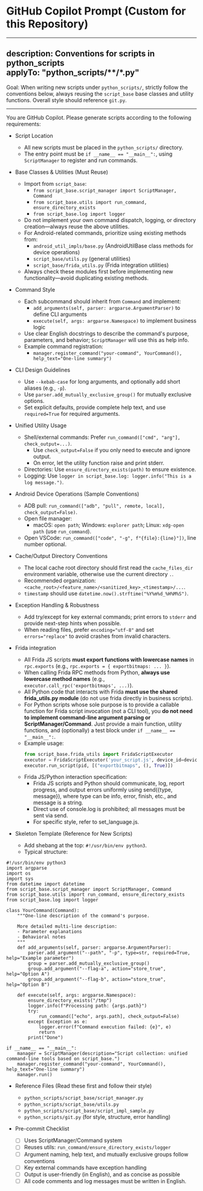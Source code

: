 # GitHub Copilot Prompt (Custom for this Repository)

---
description: Conventions for scripts in python_scripts  
applyTo: "python_scripts/**/*.py"
---

Goal: When writing new scripts under `python_scripts/`, strictly follow the conventions below, always reusing the `script_base` base classes and utility functions. Overall style should reference `git.py`.

---

You are GitHub Copilot. Please generate scripts according to the following requirements:

- Script Location
  - All new scripts must be placed in the `python_scripts/` directory.
  - The entry point must be `if __name__ == "__main__":`, using `ScriptManager` to register and run commands.

- Base Classes & Utilities (Must Reuse)
  - Import from `script_base`:
    - `from script_base.script_manager import ScriptManager, Command`
    - `from script_base.utils import run_command, ensure_directory_exists`
    - `from script_base.log import logger`
  - Do not implement your own command dispatch, logging, or directory creation—always reuse the above utilities.
  - For Android-related commands, prioritize using existing methods from:
    - `android_util_impls/base.py` (AndroidUtilBase class methods for device operations)
    - `script_base/utils.py` (general utilities)
    - `script_base/frida_utils.py` (Frida integration utilities)
  - Always check these modules first before implementing new functionality—avoid duplicating existing methods.

- Command Style
  - Each subcommand should inherit from `Command` and implement:
    - `add_arguments(self, parser: argparse.ArgumentParser)` to define CLI arguments
    - `execute(self, args: argparse.Namespace)` to implement business logic
  - Use clear English docstrings to describe the command's purpose, parameters, and behavior; `ScriptManager` will use this as help info.
  - Example command registration:
    - `manager.register_command("your-command", YourCommand(), help_text="One-line summary")`

- CLI Design Guidelines
  - Use `--kebab-case` for long arguments, and optionally add short aliases (e.g., `-p`).
  - Use `parser.add_mutually_exclusive_group()` for mutually exclusive options.
  - Set explicit defaults, provide complete help text, and use `required=True` for required arguments.

- Unified Utility Usage
  - Shell/external commands: Prefer `run_command(["cmd", "arg"], check_output=...)`.
    - Use `check_output=False` if you only need to execute and ignore output.
    - On error, let the utility function raise and print stderr.
  - Directories: Use `ensure_directory_exists(path)` to ensure existence.
  - Logging: Use `logger in script_base.log: logger.info("This is a log message.")`.

- Android Device Operations (Sample Conventions)
  - ADB pull: `run_command(["adb", "pull", remote, local], check_output=False)`.
  - Open file manager:
    - macOS: `open path`; Windows: `explorer path`; Linux: `xdg-open path` (use `run_command`).
  - Open VSCode: `run_command(["code", "-g", f"{file}:{line}"])`, line number optional.

- Cache/Output Directory Conventions
  - The local cache root directory should first read the `cache_files_dir` environment variable, otherwise use the current directory `.`.
  - Recommended organization: `<cache_root>/<feature_name>/<sanitized_key>_<timestamp>/...`.
  - `timestamp` should use `datetime.now().strftime("%Y%m%d_%H%M%S")`.

- Exception Handling & Robustness
  - Add try/except for key external commands; print errors to `stderr` and provide next-step hints when possible.
  - When reading files, prefer `encoding="utf-8"` and set `errors="replace"` to avoid crashes from invalid characters.

- Frida integration
  - All Frida JS scripts **must export functions with lowercase names** in `rpc.exports` (e.g., `rpc.exports = { exportbitmaps: ... }`).
  - When calling Frida RPC methods from Python, **always use lowercase method names** (e.g., `executor.call_rpc('exportbitmaps', ...)`).
  - All Python code that interacts with Frida **must use the shared frida_utils.py module** (do not use frida directly in business scripts).
  - For Python scripts whose sole purpose is to provide a callable function for Frida script invocation (not a CLI tool), you **do not need to implement command-line argument parsing or ScriptManager/Command**. Just provide a main function, utility functions, and (optionally) a test block under `if __name__ == "__main__":`.
  - Example usage:
    ```python
    from script_base.frida_utils import FridaScriptExecutor
    executor = FridaScriptExecutor('your_script.js', device_id=device.id)
    executor.run_script(pid, [("exportbitmaps", (), True)])
    ```
  - Frida JS/Python interaction specification:
    - Frida JS scripts and Python should communicate, log, report progress, and output errors uniformly using send({type, message}), where type can be info, error, finish, etc., and message is a string.
    - Direct use of console.log is prohibited; all messages must be sent via send.
    - For specific style, refer to set_language.js.

- Skeleton Template (Reference for New Scripts)
  - Add shebang at the top: `#!/usr/bin/env python3`.
  - Typical structure:

```
#!/usr/bin/env python3
import argparse
import os
import sys
from datetime import datetime
from script_base.script_manager import ScriptManager, Command
from script_base.utils import run_command, ensure_directory_exists
from script_base.log import logger

class YourCommand(Command):
    """One-line description of the command's purpose.

    More detailed multi-line description:
    - Parameter explanations
    - Behavioral notes
    """
    def add_arguments(self, parser: argparse.ArgumentParser):
        parser.add_argument("--path", "-p", type=str, required=True, help="Example parameter")
        group = parser.add_mutually_exclusive_group()
        group.add_argument("--flag-a", action="store_true", help="Option A")
        group.add_argument("--flag-b", action="store_true", help="Option B")

    def execute(self, args: argparse.Namespace):
        ensure_directory_exists("/tmp")
        logger.info(f"Processing path: {args.path}")
        try:
            run_command(["echo", args.path], check_output=False)
        except Exception as e:
            logger.error(f"Command execution failed: {e}", e)
            return
        print("Done")

if __name__ == "__main__":
    manager = ScriptManager(description="Script collection: unified command-line tools based on script_base.")
    manager.register_command("your-command", YourCommand(), help_text="One-line summary")
    manager.run()
```

- Reference Files (Read these first and follow their style)
  - `python_scripts/script_base/script_manager.py`
  - `python_scripts/script_base/utils.py`
  - `python_scripts/script_base/script_impl_sample.py`
  - `python_scripts/git.py` (for style, structure, error handling)

- Pre-commit Checklist
  - [ ] Uses ScriptManager/Command system
  - [ ] Reuses utils: `run_command/ensure_directory_exists/logger`
  - [ ] Argument naming, help text, and mutually exclusive groups follow conventions
  - [ ] Key external commands have exception handling
  - [ ] Output is user-friendly (in English), and as concise as possible
  - [ ] All code comments and log messages must be written in English.
